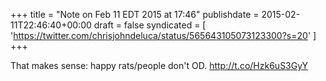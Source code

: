 +++
title = "Note on Feb 11 EDT 2015 at 17:46"
publishdate = 2015-02-11T22:46:40+00:00
draft = false
syndicated = [ 'https://twitter.com/chrisjohndeluca/status/565643105073123300?s=20' ]
+++

That makes sense: happy rats/people don't OD.  http://t.co/Hzk6uS3GyY
